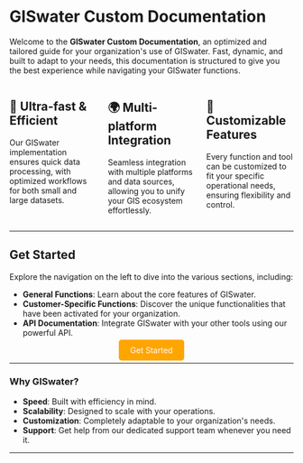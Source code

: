 # GISwater Custom Documentation

Welcome to the **GISwater Custom Documentation**, an optimized and tailored guide for your organization's use of GISwater. Fast, dynamic, and built to adapt to your needs, this documentation is structured to give you the best experience while navigating your GISwater functions.

<div style="display: flex; gap: 20px;">

  <div style="flex: 1;">
    <h2>🚀 Ultra-fast & Efficient</h2>
    <p>Our GISwater implementation ensures quick data processing, with optimized workflows for both small and large datasets.</p>
  </div>
  
  <div style="flex: 1;">
    <h2>🌍 Multi-platform Integration</h2>
    <p>Seamless integration with multiple platforms and data sources, allowing you to unify your GIS ecosystem effortlessly.</p>
  </div>
  
  <div style="flex: 1;">
    <h2>🔧 Customizable Features</h2>
    <p>Every function and tool can be customized to fit your specific operational needs, ensuring flexibility and control.</p>
  </div>

</div>

---

## Get Started

Explore the navigation on the left to dive into the various sections, including:

- **General Functions**: Learn about the core features of GISwater.
- **Customer-Specific Functions**: Discover the unique functionalities that have been activated for your organization.
- **API Documentation**: Integrate GISwater with your other tools using our powerful API.

<div style="text-align: center;">
    <a href="github_repository\docs\1_Introduction.md" style="padding: 10px 20px; background-color: orange; color: white; border-radius: 5px; text-decoration: none;">Get Started</a>
</div>

---

### Why GISwater?

- **Speed**: Built with efficiency in mind.
- **Scalability**: Designed to scale with your operations.
- **Customization**: Completely adaptable to your organization's needs.
- **Support**: Get help from our dedicated support team whenever you need it.

---
